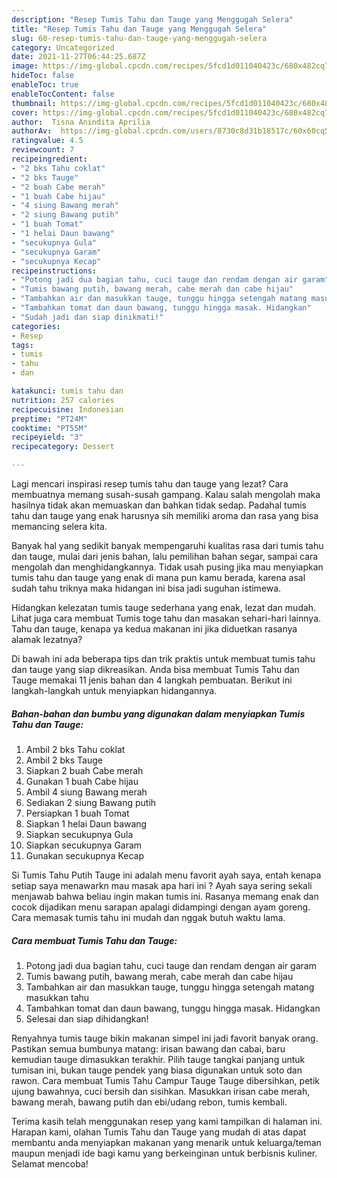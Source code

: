 ```yaml
---
description: "Resep Tumis Tahu dan Tauge yang Menggugah Selera"
title: "Resep Tumis Tahu dan Tauge yang Menggugah Selera"
slug: 60-resep-tumis-tahu-dan-tauge-yang-menggugah-selera
category: Uncategorized
date: 2021-11-27T06:44:25.687Z
image: https://img-global.cpcdn.com/recipes/5fcd1d011040423c/680x482cq70/tumis-tahu-dan-tauge-foto-resep-utama.jpg
hideToc: false
enableToc: true
enableTocContent: false
thumbnail: https://img-global.cpcdn.com/recipes/5fcd1d011040423c/680x482cq70/tumis-tahu-dan-tauge-foto-resep-utama.jpg
cover: https://img-global.cpcdn.com/recipes/5fcd1d011040423c/680x482cq70/tumis-tahu-dan-tauge-foto-resep-utama.jpg
author:  Tisna Anindita Aprilia
authorAv:  https://img-global.cpcdn.com/users/8730c8d31b18517c/60x60cq50/avatar.jpg
ratingvalue: 4.5
reviewcount: 7
recipeingredient:
- "2 bks Tahu coklat"
- "2 bks Tauge"
- "2 buah Cabe merah"
- "1 buah Cabe hijau"
- "4 siung Bawang merah"
- "2 siung Bawang putih"
- "1 buah Tomat"
- "1 helai Daun bawang"
- "secukupnya Gula"
- "secukupnya Garam"
- "secukupnya Kecap"
recipeinstructions:
- "Potong jadi dua bagian tahu, cuci tauge dan rendam dengan air garam"
- "Tumis bawang putih, bawang merah, cabe merah dan cabe hijau"
- "Tambahkan air dan masukkan tauge, tunggu hingga setengah matang masukkan tahu"
- "Tambahkan tomat dan daun bawang, tunggu hingga masak. Hidangkan"
- "Sudah jadi dan siap dinikmati!"
categories:
- Resep
tags:
- tumis
- tahu
- dan

katakunci: tumis tahu dan 
nutrition: 257 calories
recipecuisine: Indonesian
preptime: "PT24M"
cooktime: "PT55M"
recipeyield: "3"
recipecategory: Dessert

---
```



Lagi mencari inspirasi resep tumis tahu dan tauge yang lezat? Cara membuatnya memang susah-susah gampang. Kalau salah mengolah maka hasilnya tidak akan memuaskan dan bahkan tidak sedap. Padahal tumis tahu dan tauge yang enak harusnya sih memiliki aroma dan rasa yang bisa memancing selera kita.


Banyak hal yang sedikit banyak mempengaruhi kualitas rasa dari tumis tahu dan tauge, mulai dari jenis bahan, lalu pemilihan bahan segar, sampai cara mengolah dan menghidangkannya. Tidak usah pusing jika mau menyiapkan tumis tahu dan tauge yang enak di mana pun kamu berada, karena asal sudah tahu triknya maka hidangan ini bisa jadi suguhan istimewa.

Hidangkan kelezatan tumis tauge sederhana yang enak, lezat dan mudah. Lihat juga cara membuat Tumis toge tahu dan masakan sehari-hari lainnya. Tahu dan tauge, kenapa ya kedua makanan ini jika diduetkan rasanya alamak lezatnya?


Di bawah ini ada beberapa tips dan trik praktis untuk membuat tumis tahu dan tauge yang siap dikreasikan. Anda bisa membuat Tumis Tahu dan Tauge memakai 11 jenis bahan dan 4 langkah pembuatan. Berikut ini langkah-langkah untuk menyiapkan hidangannya.

<!--inarticleads1-->

##### Bahan-bahan dan bumbu yang digunakan dalam menyiapkan Tumis Tahu dan Tauge:

1. Ambil 2 bks Tahu coklat
1. Ambil 2 bks Tauge
1. Siapkan 2 buah Cabe merah
1. Gunakan 1 buah Cabe hijau
1. Ambil 4 siung Bawang merah
1. Sediakan 2 siung Bawang putih
1. Persiapkan 1 buah Tomat
1. Siapkan 1 helai Daun bawang
1. Siapkan secukupnya Gula
1. Siapkan secukupnya Garam
1. Gunakan secukupnya Kecap


Si Tumis Tahu Putih Tauge ini adalah menu favorit ayah saya, entah kenapa setiap saya menawarkn mau masak apa hari ini ? Ayah saya sering sekali menjawab bahwa beliau ingin makan tumis ini. Rasanya memang enak dan cocok dijadikan menu sarapan apalagi didampingi dengan ayam goreng. Cara memasak tumis tahu ini mudah dan nggak butuh waktu lama. 

<!--inarticleads2-->

##### Cara membuat Tumis Tahu dan Tauge:

1. Potong jadi dua bagian tahu, cuci tauge dan rendam dengan air garam
1. Tumis bawang putih, bawang merah, cabe merah dan cabe hijau
1. Tambahkan air dan masukkan tauge, tunggu hingga setengah matang masukkan tahu
1. Tambahkan tomat dan daun bawang, tunggu hingga masak. Hidangkan
1. Selesai dan siap dihidangkan!

Renyahnya tumis tauge bikin makanan simpel ini jadi favorit banyak orang. Pastikan semua bumbunya matang: irisan bawang dan cabai, baru kemudian tauge dimasukkan terakhir. Pilih tauge tangkai panjang untuk tumisan ini, bukan tauge pendek yang biasa digunakan untuk soto dan rawon. Cara membuat Tumis Tahu Campur Tauge Tauge dibersihkan, petik ujung bawahnya, cuci bersih dan sisihkan. Masukkan irisan cabe merah, bawang merah, bawang putih dan ebi/udang rebon, tumis kembali. 

Terima kasih telah menggunakan resep yang kami tampilkan di halaman ini. Harapan kami, olahan Tumis Tahu dan Tauge yang mudah di atas dapat membantu anda menyiapkan makanan yang menarik untuk keluarga/teman maupun menjadi ide bagi kamu yang berkeinginan untuk berbisnis kuliner. Selamat mencoba!
